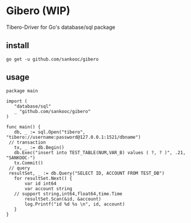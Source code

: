 # Gibero (WIP)

 Tibero-Driver for Go's database/sql package


 ## install 

 `go get -u github.com/sankooc/gibero`

 ## usage

 
 ```golang
package main

import (
	"database/sql"
	_ "github.com/sankooc/gibero"
)

func main() {
	db, _ := sql.Open("tibero", "tibero://username:password@127.0.0.1:1521/dbname")
  // transaction
	tx, _ := db.Begin()
	db.Exec("insert into TEST_TABLE(NUM,VAR_B) values ( ?, ? )", .21, "SANKOOC-")
	tx.Commit()
  // query
  resultSet, _ := db.Query("SELECT ID, ACCOUNT FROM TEST_DB")
	for resultSet.Next() {
		var id int64
		var account string
    // support string,int64,float64,time.Time 
		resultSet.Scan(&id, &account)
		log.Printf("id %d %s \n", id, account)
	}
}

 ```